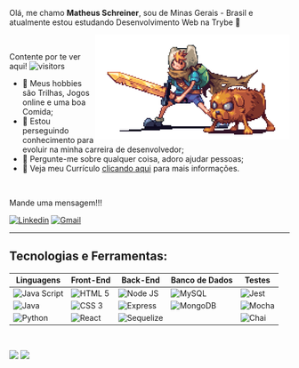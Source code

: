 Olá, me chamo **Matheus Schreiner**, sou de Minas Gerais - Brasil e atualmente estou estudando Desenvolvimento Web na Trybe 👋

<!-- <img align="right" width="50%" src="./img/pc.png" style="padding-right:10% !important" > -->

<img align="right" alt="GIF" src="https://github.com/MatheusSchreiner/MatheusSchreiner/blob/main/gifs/preview.gif" width="350" />

<!-- <img alt="GIF" src="https://github.com/MatheusSchreiner/MatheusSchreiner/blob/main/gifs/rick.gif" width="350" /> -->
<br>

Contente por te ver aqui!  ![visitors](https://visitor-badge.glitch.me/badge?page_id=${MatheusSchreiner}.${380019460})

- 🤔 Meus hobbies são Trilhas, Jogos online e uma boa Comida;
- 💼 Estou perseguindo conhecimento para evoluir na minha carreira de desenvolvedor;
- 💬 Pergunte-me sobre qualquer coisa, adoro ajudar pessoas;
- 📝 Veja meu Currículo <a href="https://bit.ly/3zNdx2G" target="_blank">clicando aqui</a> para mais informações.
<br>

Mande uma mensagem!!!

[![Linkedin](https://img.shields.io/badge/LinkedIn-blue?style=for-the-badge&logo=Linkedin)](https://www.linkedin.com/in/matheus-schreiner/)
[![Gmail](https://img.shields.io/badge/Gmail-D14836?style=for-the-badge&logo=gmail&logoColor=white)](mailto:matheusrubisch@gmail.com)

----

## **Tecnologias e Ferramentas:** 

|Linguagens|Front-End|Back-End|Banco de Dados|Testes|
|---|---|---|---|---|
|<img alt="Java Script" width="130px" src="https://img.shields.io/badge/JavaScript-black?style=flat&logo=JavaScript&logoColor=#F7DF1E" />|<img alt="HTML 5" width="105px" src="https://img.shields.io/badge/HTML%205-black?style=flat&logo=html5&logoColor=#E34F26" />|<img alt="Node JS" width="108px" src="https://img.shields.io/badge/Node%20Js-black?style=flat&logo=node.js&logoColor=#339933" />|<img alt="MySQL" width="103px" src="https://img.shields.io/badge/MySQL-black?style=flat&logo=MySQL&logoColor=#4EAA2" />|<img alt="Jest" width="130px" src="https://img.shields.io/badge/Jest%20Code-black?style=flat&logo=jest&logoColor=red" />|
|<img alt="Java" width="86px" src="https://img.shields.io/badge/Java-black?style=flat&logo=Java&logoColor=#4EAA2" />|<img alt="CSS 3" width="93px" src="https://img.shields.io/badge/CSS%203-black?style=flat&logo=css3&logoColor=blue" />|<img alt="Express" width="109px" src="https://img.shields.io/badge/Express-black?style=flat&logo=Express&logoColor=#4EAA2" />|<img alt="MongoDB" width="124px" src="https://img.shields.io/badge/MongoDB-black?style=flat&logo=MongoDB&logoColor=#4EAA2" />|<img alt="Mocha" width="110px" src="https://img.shields.io/badge/Mocha-black?style=flat&logo=Mocha&logoColor=#4EAA2" />|
|<img alt="Python" width="109px" src="https://img.shields.io/badge/Python-black?style=flat&logo=Python&logoColor=#4EAA2" />|<img alt="React" width="103px" src="https://img.shields.io/badge/React-black?style=flat&logo=react&logoColor=#61DAFB" />|<img alt="Sequelize" width="120px" src="https://img.shields.io/badge/Sequelize-black?style=flat&logo=Sequelize&logoColor=#4EAA2" />||<img alt="Chai" width="87px" src="https://img.shields.io/badge/Chai-black?style=flat&logo=Chai&logoColor=#4EAA2" />|

<!-- |Linguagens|Front-End|Back-End|Banco de Dados|Testes|
|---|---|---|---|---|
|![JavaScript](https://www.vectorlogo.zone/logos/javascript/javascript-ar21.svg)|![HTML 5](https://www.vectorlogo.zone/logos/w3_html5/w3_html5-ar21.svg)|![NodeJs](https://www.vectorlogo.zone/logos/nodejs/nodejs-ar21.svg)|![MySQL](https://www.vectorlogo.zone/logos/mysql/mysql-ar21.svg)|![jest](https://www.vectorlogo.zone/logos/jestjsio/jestjsio-ar21.svg)|
|![Java](https://www.vectorlogo.zone/logos/java/java-ar21.svg)|![CSS](https://www.vectorlogo.zone/logos/w3_css/w3_css-ar21.svg)|![Express](https://www.vectorlogo.zone/logos/expressjs/expressjs-ar21.svg)|![MongoDB](https://www.vectorlogo.zone/logos/mongodb/mongodb-ar21.svg)|![Mocha](https://www.vectorlogo.zone/logos/mochajs/mochajs-ar21.svg)|
|![Python](https://www.vectorlogo.zone/logos/python/python-ar21.svg)|![React](https://www.vectorlogo.zone/logos/reactjs/reactjs-ar21.svg)|![Sequelize](https://www.vectorlogo.zone/logos/sequelizejs/sequelizejs-ar21.svg)||![Chai](https://www.vectorlogo.zone/logos/chaijs/chaijs-ar21.svg)| -->


<!-- ### **Linguagens**

<p align="left">
  <img src="https://www.vectorlogo.zone/logos/javascript/javascript-ar21.svg">
  <img src="https://www.vectorlogo.zone/logos/java/java-ar21.svg">
  <img src="https://www.vectorlogo.zone/logos/python/python-ar21.svg">
</p>

### **Front-End**

<p align="left">
  <img src="https://www.vectorlogo.zone/logos/w3_html5/w3_html5-ar21.svg">
  <img src="https://www.vectorlogo.zone/logos/w3_css/w3_css-ar21.svg">
  <img src="https://www.vectorlogo.zone/logos/reactjs/reactjs-ar21.svg">
  <img width="50" src="https://raw.githubusercontent.com/devicons/devicon/master/icons/redux/redux-original.svg">
</p>

### **Back-End**

<p align="left">
  <img src="https://www.vectorlogo.zone/logos/nodejs/nodejs-ar21.svg">
  <img src="https://www.vectorlogo.zone/logos/expressjs/expressjs-ar21.svg">
  <img src="https://www.vectorlogo.zone/logos/sequelizejs/sequelizejs-ar21.svg">
</p>

### **Banco de Dados**

<p align="left">
  <img src="https://www.vectorlogo.zone/logos/mysql/mysql-ar21.svg">
  <img src="https://www.vectorlogo.zone/logos/mongodb/mongodb-ar21.svg">
</p>

### **Testes**

<p align="left">
  <img width="55" src="https://testing-library.com/img/octopus-128x128.png">
  <img src="https://www.vectorlogo.zone/logos/jestjsio/jestjsio-ar21.svg">
  <img src="https://www.vectorlogo.zone/logos/mochajs/mochajs-ar21.svg">
  <img src="https://www.vectorlogo.zone/logos/chaijs/chaijs-ar21.svg">
</p>

### **Ferramentas**

<p align="left">
  <img src="https://www.vectorlogo.zone/logos/git-scm/git-scm-ar21.svg">
  <img src="https://www.vectorlogo.zone/logos/github/github-ar21.svg">
  <img src="https://www.vectorlogo.zone/logos/trello/trello-ar21.svg">
</p> -->

<!-- <p align="left">
  <img src="https://raw.githubusercontent.com/devicons/devicon/master/icons/html5/html5-original-wordmark.svg" alt="html5" width="40" height="40"/> 
  <img src="https://raw.githubusercontent.com/devicons/devicon/master/icons/css3/css3-original-wordmark.svg" alt="css3" width="40" height="40"/> 
  <img src="https://raw.githubusercontent.com/devicons/devicon/master/icons/javascript/javascript-original.svg" alt="javascript" width="40" height="40"/> 
  <img src="https://www.learnstorybook.com/intro-to-storybook/logo-jest.png" alt="jest" width="40" height="40" />
  <img src="https://raw.githubusercontent.com/devicons/devicon/master/icons/react/react-original-wordmark.svg" alt="react" width="40" height="40"/> 
  <img src="https://raw.githubusercontent.com/devicons/devicon/master/icons/redux/redux-original.svg" alt="redux" width="40" height="40"/> 
  <img src="https://raw.githubusercontent.com/devicons/devicon/master/icons/mysql/mysql-original-wordmark.svg" alt="mysql" width="40" height="40"/> 
  <img src="https://raw.githubusercontent.com/devicons/devicon/master/icons/mongodb/mongodb-original-wordmark.svg" alt="mongodb" width="40" height="40"/> 
  <img src="https://raw.githubusercontent.com/devicons/devicon/master/icons/nodejs/nodejs-original-wordmark.svg" alt="nodejs" width="40" height="40"/> 
  <img src="https://raw.githubusercontent.com/devicons/devicon/master/icons/express/express-original-wordmark.svg" alt="express" width="40" height="40"/> 
  <img src="https://cdn.jsdelivr.net/gh/devicons/devicon/icons/mocha/mocha-plain.svg" alt="mocha" width="40" height="40"/> 
</p> -->

<br>

 <img 
  src="https://github-readme-stats.vercel.app/api/top-langs/?username=MatheusSchreiner&langs_count=4&layout=compact&theme=tokyonight"
  height="140em"
 />
 <img  
  src="https://github-readme-stats.vercel.app/api?username=MatheusSchreiner&show_icons=true&theme=tokyonight&hide=stars,issues&custom_title=Git Status"  
  height="140em"
 />
